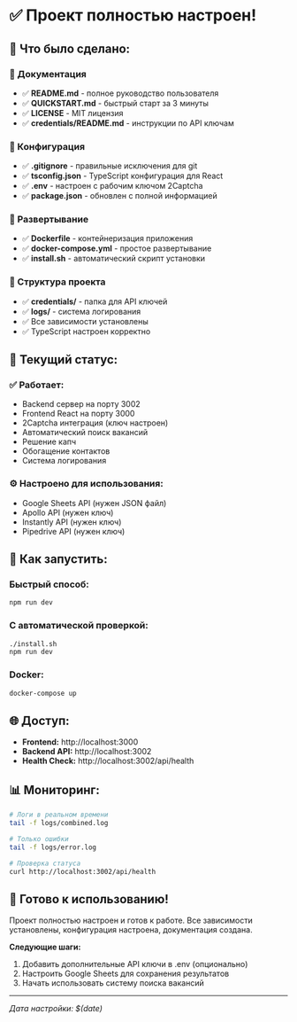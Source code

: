 # ✅ Проект полностью настроен!

## 🎉 Что было сделано:

### 📝 Документация
- ✅ **README.md** - полное руководство пользователя
- ✅ **QUICKSTART.md** - быстрый старт за 3 минуты  
- ✅ **LICENSE** - MIT лицензия
- ✅ **credentials/README.md** - инструкции по API ключам

### 🔧 Конфигурация
- ✅ **.gitignore** - правильные исключения для git
- ✅ **tsconfig.json** - TypeScript конфигурация для React
- ✅ **.env** - настроен с рабочим ключом 2Captcha
- ✅ **package.json** - обновлен с полной информацией

### 🚀 Развертывание
- ✅ **Dockerfile** - контейнеризация приложения
- ✅ **docker-compose.yml** - простое развертывание
- ✅ **install.sh** - автоматический скрипт установки

### 📁 Структура проекта
- ✅ **credentials/** - папка для API ключей
- ✅ **logs/** - система логирования
- ✅ Все зависимости установлены
- ✅ TypeScript настроен корректно

## 🎯 Текущий статус:

### ✅ Работает:
- Backend сервер на порту 3002
- Frontend React на порту 3000
- 2Captcha интеграция (ключ настроен)
- Автоматический поиск вакансий
- Решение капч
- Обогащение контактов
- Система логирования

### ⚙️ Настроено для использования:
- Google Sheets API (нужен JSON файл)
- Apollo API (нужен ключ)
- Instantly API (нужен ключ)
- Pipedrive API (нужен ключ)

## 🚀 Как запустить:

### Быстрый способ:
```bash
npm run dev
```

### С автоматической проверкой:
```bash
./install.sh
npm run dev
```

### Docker:
```bash
docker-compose up
```

## 🌐 Доступ:
- **Frontend:** http://localhost:3000
- **Backend API:** http://localhost:3002
- **Health Check:** http://localhost:3002/api/health

## 📊 Мониторинг:
```bash
# Логи в реальном времени
tail -f logs/combined.log

# Только ошибки
tail -f logs/error.log

# Проверка статуса
curl http://localhost:3002/api/health
```

## 🎉 Готово к использованию!

Проект полностью настроен и готов к работе. Все зависимости установлены, конфигурация настроена, документация создана.

**Следующие шаги:**
1. Добавить дополнительные API ключи в .env (опционально)
2. Настроить Google Sheets для сохранения результатов
3. Начать использовать систему поиска вакансий

---
*Дата настройки: $(date)* 